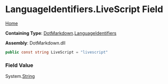 # LanguageIdentifiers\.LiveScript Field

[Home](../../../README.md)

**Containing Type**: [DotMarkdown](../../README.md)\.[LanguageIdentifiers](../README.md)

**Assembly**: DotMarkdown\.dll

```csharp
public const string LiveScript = "livescript"
```

### Field Value

System\.[String](https://docs.microsoft.com/en-us/dotnet/api/system.string)